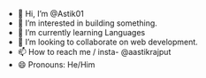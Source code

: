 - 👋 Hi, I’m @Astik01
- 👀 I’m interested in building something.
- 🌱 I’m currently learning Languages
- 💞️ I’m looking to collaborate on web development.
- 📫 How to reach me / insta- @aastikrajput
- 😄 Pronouns: He/Him

<!---
Astik01/Astik01 is a ✨ special ✨ repository because its `README.md` (this file) appears on your GitHub profile.
You can click the Preview link to take a look at your changes.
--->
